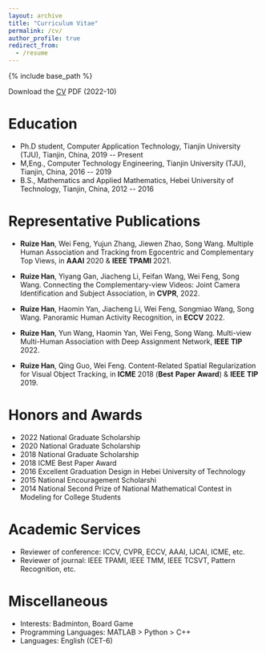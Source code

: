```yaml
---
layout: archive
title: "Curriculum Vitae"
permalink: /cv/
author_profile: true
redirect_from:
  - /resume
---
```


{% include base_path %}

Download the [CV](http://ruizehan.github.io/files/resume_ruize_221010.pdf) PDF (2022-10)

Education
======

* Ph.D student, Computer Application Technology, Tianjin University (TJU), Tianjin, China, 2019 -- Present
* M,Eng., Computer Technology Engineering, Tianjin University (TJU), Tianjin, China, 2016 -- 2019
* B.S., Mathematics and Applied Mathematics, Hebei University of Technology, Tianjin, China, 2012 -- 2016


Representative Publications
======

 * **Ruize Han**, Wei Feng, Yujun Zhang, Jiewen Zhao, Song Wang. Multiple Human Association and Tracking from Egocentric and Complementary Top Views, in __AAAI__ 2020 & __IEEE__ __TPAMI__ 2021.
 
 * **Ruize Han**, Yiyang Gan, Jiacheng Li, Feifan Wang, Wei Feng, Song Wang. Connecting the Complementary-view Videos: Joint Camera Identification and Subject Association, in __CVPR__, 2022.
 
 * **Ruize Han**, Haomin Yan, Jiacheng Li, Wei Feng, Songmiao Wang, Song Wang. Panoramic Human Activity Recognition, in __ECCV__ 2022.
 
 * **Ruize Han**, Yun Wang, Haomin Yan, Wei Feng, Song Wang. Multi-view Multi-Human Association with Deep Assignment Network, __IEEE__ __TIP__ 2022.
 
 * **Ruize Han**, Qing Guo, Wei Feng. Content-Related Spatial Regularization for Visual Object Tracking, in __ICME__ 2018 (__Best__ __Paper__ __Award__) & __IEEE__ __TIP__ 2019.

   
Honors and Awards
======
* 2022 National Graduate Scholarship 
* 2020 National Graduate Scholarship 
* 2018 National Graduate Scholarship 
* 2018 ICME Best Paper Award 
* 2016 Excellent Graduation Design in Hebei University of Technology
* 2015 National Encouragement Scholarshi
* 2014 National Second Prize of National Mathematical Contest in Modeling for College Students

Academic Services
======
 * Reviewer of conference: ICCV, CVPR, ECCV, AAAI, IJCAI, ICME, etc.
 * Reviewer of journal: IEEE TPAMI, IEEE TMM, IEEE TCSVT, Pattern Recognition, etc.
  
Miscellaneous
======
  * Interests: Badminton, Board Game
  * Programming Languages: MATLAB > Python > C++
  * Languages: English (CET-6)
